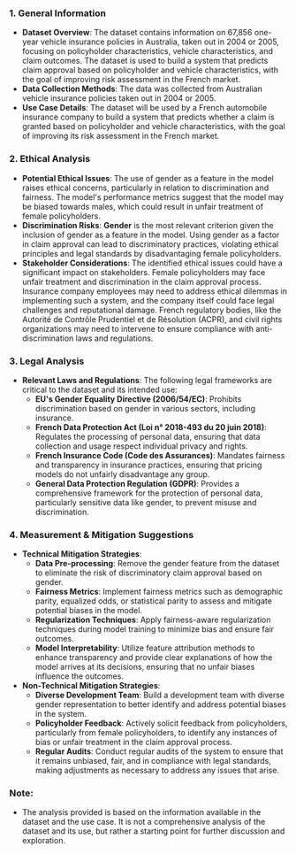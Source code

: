 ### **1. General Information**

- **Dataset Overview**: The dataset contains information on 67,856 one-year vehicle insurance policies in Australia, taken out in 2004 or 2005, focusing on policyholder characteristics, vehicle characteristics, and claim outcomes. The dataset is used to build a system that predicts claim approval based on policyholder and vehicle characteristics, with the goal of improving risk assessment in the French market.
- **Data Collection Methods**: The data was collected from Australian vehicle insurance policies taken out in 2004 or 2005.
- **Use Case Details**: The dataset will be used by a French automobile insurance company to build a system that predicts whether a claim is granted based on policyholder and vehicle characteristics, with the goal of improving its risk assessment in the French market.

### **2. Ethical Analysis**

- **Potential Ethical Issues**: The use of gender as a feature in the model raises ethical concerns, particularly in relation to discrimination and fairness. The model's performance metrics suggest that the model may be biased towards males, which could result in unfair treatment of female policyholders.
- **Discrimination Risks**: **Gender** is the most relevant criterion given the inclusion of gender as a feature in the model. Using gender as a factor in claim approval can lead to discriminatory practices, violating ethical principles and legal standards by disadvantaging female policyholders.
- **Stakeholder Considerations**: The identified ethical issues could have a significant impact on stakeholders. Female policyholders may face unfair treatment and discrimination in the claim approval process. Insurance company employees may need to address ethical dilemmas in implementing such a system, and the company itself could face legal challenges and reputational damage. French regulatory bodies, like the Autorité de Contrôle Prudentiel et de Résolution (ACPR), and civil rights organizations may need to intervene to ensure compliance with anti-discrimination laws and regulations.

### **3. Legal Analysis**

- **Relevant Laws and Regulations**: The following legal frameworks are critical to the dataset and its intended use:
  - **EU's Gender Equality Directive (2006/54/EC)**: Prohibits discrimination based on gender in various sectors, including insurance.
  - **French Data Protection Act (Loi n° 2018-493 du 20 juin 2018)**: Regulates the processing of personal data, ensuring that data collection and usage respect individual privacy and rights.
  - **French Insurance Code (Code des Assurances)**: Mandates fairness and transparency in insurance practices, ensuring that pricing models do not unfairly disadvantage any group.
  - **General Data Protection Regulation (GDPR)**: Provides a comprehensive framework for the protection of personal data, particularly sensitive data like gender, to prevent misuse and discrimination.

### **4. Measurement & Mitigation Suggestions**

- **Technical Mitigation Strategies**:
  - **Data Pre-processing**: Remove the gender feature from the dataset to eliminate the risk of discriminatory claim approval based on gender.
  - **Fairness Metrics**: Implement fairness metrics such as demographic parity, equalized odds, or statistical parity to assess and mitigate potential biases in the model.
  - **Regularization Techniques**: Apply fairness-aware regularization techniques during model training to minimize bias and ensure fair outcomes.
  - **Model Interpretability**: Utilize feature attribution methods to enhance transparency and provide clear explanations of how the model arrives at its decisions, ensuring that no unfair biases influence the outcomes.
- **Non-Technical Mitigation Strategies**:
  - **Diverse Development Team**: Build a development team with diverse gender representation to better identify and address potential biases in the system.
  - **Policyholder Feedback**: Actively solicit feedback from policyholders, particularly from female policyholders, to identify any instances of bias or unfair treatment in the claim approval process.
  - **Regular Audits**: Conduct regular audits of the system to ensure that it remains unbiased, fair, and in compliance with legal standards, making adjustments as necessary to address any issues that arise.

### **Note**:

- The analysis provided is based on the information available in the dataset and the use case. It is not a comprehensive analysis of the dataset and its use, but rather a starting point for further discussion and exploration.